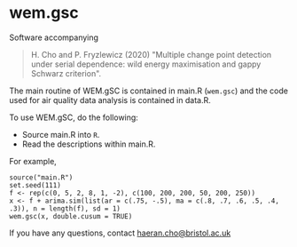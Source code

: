 # wem.gsc
Software accompanying 
> H. Cho and P. Fryzlewicz (2020) "Multiple change point detection under serial dependence: wild energy maximisation and gappy Schwarz criterion".

The main routine of WEM.gSC is contained in main.R (`wem.gsc`) and the code used for air quality data analysis is contained in data.R.

To use WEM.gSC, do the following:

- Source main.R into `R`.
- Read the descriptions within main.R.

For example,

```{r}
source("main.R")
set.seed(111)
f <- rep(c(0, 5, 2, 8, 1, -2), c(100, 200, 200, 50, 200, 250))
x <- f + arima.sim(list(ar = c(.75, -.5), ma = c(.8, .7, .6, .5, .4, .3)), n = length(f), sd = 1)
wem.gsc(x, double.cusum = TRUE)
```

If you have any questions, contact haeran.cho@bristol.ac.uk

